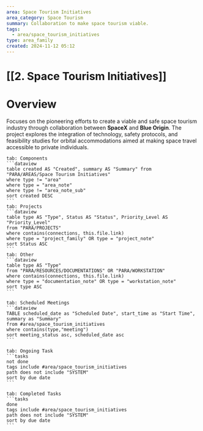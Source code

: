 ```yaml
---
area: Space Tourism Initiatives
area_category: Space Tourism
summary: Collaboration to make space tourism viable.
tags:
  - area/space_tourism_initiatives
type: area_family
created: 2024-11-12 05:12
---
```

# [[2. Space Tourism Initiatives]] 
# Overview
Focuses on the pioneering efforts to create a viable and safe space tourism industry through collaboration between **SpaceX** and **Blue Origin**. The project explores the integration of technology, safety protocols, and feasibility studies for orbital accommodations aimed at making space travel accessible to private individuals.

````tabs
tab: Components
```dataview
table created AS "Created", summary AS "Summary" from "PARA/AREAS/Space Tourism Initiatives"
where type != "area"
where type = "area_note"
where type != "area_note_sub"
sort created DESC
```
tab: Projects
```dataview
table type AS "Type", Status AS "Status", Priority_Level AS "Priority_Level"
from "PARA/PROJECTS"
where contains(connections, this.file.link)
where type = "project_family" OR type = "project_note"
sort Status ASC
```
tab: Other
```dataview
table type AS "Type"
from "PARA/RESOURCES/DOCUMENTATIONS" OR "PARA/WORKSTATION"
where contains(connections, this.file.link)
where type = "documentation_note" OR type = "workstation_note"
sort type ASC
```
````
````tabs
tab: Scheduled Meetings
```dataview
TABLE scheduled_date as "Scheduled Date", start_time as "Start Time", summary as "Summary"
from #area/space_tourism_initiatives
where contains(type,"meeting")
sort meeting_status asc, scheduled_date asc
```
````
````tabs
tab: Ongoing Task
```tasks
not done
tags include #area/space_tourism_initiatives
path does not include "SYSTEM"
sort by due date
```
````
````tabs
tab: Completed Tasks
```tasks
done
tags include #area/space_tourism_initiatives  
path does not include "SYSTEM"
sort by due date
```
````

